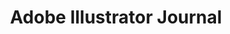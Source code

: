 ---
title: "Adobe Illustrator Journal"
tag: "illustrator"
description: "Talking endlessly about Adobe Illustrator—its features, its quirks, and its role in the creative process."
header_image: "/svg/header/header-topic.svg"
header_color: "#ffde73"
---